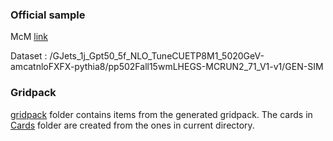 ### Official sample

McM [link](https://cms-pdmv.cern.ch/mcm/requests?prepid=HIN-pp502Fall15wmLHEGS-00003)

Dataset : /GJets_1j_Gpt50_5f_NLO_TuneCUETP8M1_5020GeV-amcatnloFXFX-pythia8/pp502Fall15wmLHEGS-MCRUN2_71_V1-v1/GEN-SIM

### Gridpack

[gridpack](gridpack/) folder contains items from the generated gridpack. The cards in [Cards](gridpack/process/Cards/) folder are created from the ones in current directory.
